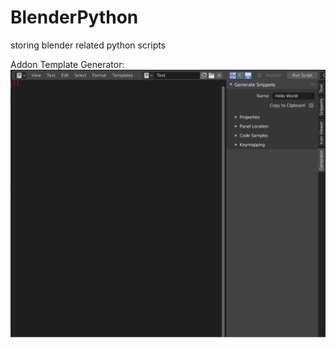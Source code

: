 BlenderPython
=============

storing blender related python scripts


Addon Template Generator:
![](generator6.gif)

